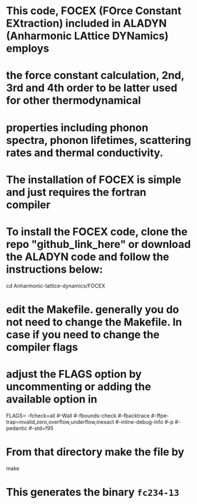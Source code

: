 # This code, FOCEX (FOrce Constant EXtraction) included in ALADYN (Anharmonic LAttice DYNamics) employs
# the force constant calculation, 2nd, 3rd and 4th order to be latter used for other thermodynamical
# properties including phonon spectra, phonon lifetimes, scattering rates and thermal conductivity.
# The installation of FOCEX is simple and just requires the fortran compiler

# To install the FOCEX code, clone the repo "github_link_here" or download the ALADYN code and follow the instructions below:

cd Anharmonic-lattice-dynamics/FOCEX

# edit the Makefile. generally you do not need to change the Makefile. In case if you need to change the compiler flags
# adjust the FLAGS option by uncommenting or adding the available option in

FLAGS= -fcheck=all #-Wall #-fbounds-check #-fbacktrace #-ffpe-trap=invalid,zero,overflow,underflow,inexact #-inline-debug-info #-p #-pedantic #-std=f95

# From that directory make the file by

make

# This generates the binary `fc234-13`

